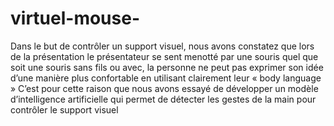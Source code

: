 # virtuel-mouse-
Dans le but de contrôler un support visuel, nous avons constatez que lors de la présentation le présentateur se sent menotté par une souris quel que soit une souris sans fils ou avec, la personne ne peut pas exprimer son idée d’une manière plus confortable en utilisant clairement leur « body language » 
C’est pour cette raison que nous avons essayé de développer un modèle d’intelligence artificielle qui permet de détecter les gestes de la main pour contrôler le support visuel 
